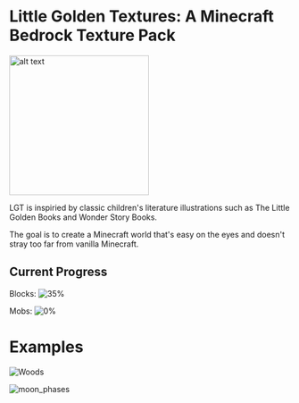 # Little Golden Textures: A Minecraft Bedrock Texture Pack

<img src="https://user-images.githubusercontent.com/3710219/115487211-38c7b080-a226-11eb-93ce-6d12de72828f.png" alt="alt text" width="250" height="250">

LGT is inspiried by classic children's literature illustrations such as The Little Golden Books and Wonder Story Books.

The goal is to create a Minecraft world that's easy on the eyes and doesn't stray too far from vanilla Minecraft. 

## Current Progress

Blocks: ![35%](https://progress-bar.dev/35)

Mobs: ![0%](https://progress-bar.dev/0)

# Examples

![Woods](https://user-images.githubusercontent.com/3710219/115492363-acba8680-a22f-11eb-92a5-98c0148d1153.png)

![moon_phases](https://user-images.githubusercontent.com/3710219/115492377-b3e19480-a22f-11eb-98a5-7e89e3cf4310.png)

